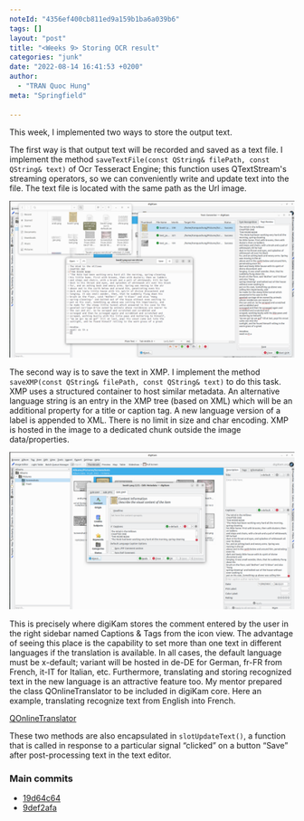 ```yaml
---
noteId: "4356ef400cb811ed9a159b1ba6a039b6"
tags: []
layout: "post"
title: "<Weeks 9> Storing OCR result"
categories: "junk"
date: "2022-08-14 16:41:53 +0200"
author:
  - "TRAN Quoc Hung"
meta: "Springfield"

---
```


This week, I implemented two ways to store the output text.

The first way is that output text will be recorded and saved as a text file. I implement the method `saveTextFile(const QString& filePath, const QString& text)` of Ocr Tesseract Engine; this function uses QTextStream's streaming operators, so we can conveniently write and update text into the file. The text file is located with the same path as the Url image.

![figure1](https://github.com/quochungtran/quochungtran.github.io/blob/master/image_blog/week9/txt_save.png?raw=true)


The second way is to save the text in XMP. I implement the method `saveXMP(const QString& filePath, const QString& text)` to do this task. XMP uses a structured container to host similar metadata. An alternative language string is an entry in the XMP tree (based on XML) which will be an additional property for a title or caption tag. A new language version of a label is appended to XML. There is no limit in size and char encoding. XMP is hosted in the image to a dedicated chunk outside the image data/properties. 


![figure1](https://github.com/quochungtran/quochungtran.github.io/blob/master/image_blog/week9/xmp.png?raw=true)


This is precisely where digiKam stores the comment entered by the user in the right sidebar named Captions & Tags from the icon view. The advantage of seeing this place is the capability to set more than one text in different languages if the translation is available. In all cases, the default language must be x-default; variant will be hosted in de-DE for German, fr-FR from French, it-IT for Italian, etc. Furthermore, translating and storing recognized text in the new language is an attractive feature too. My mentor prepared the class QOnlineTranslator to be included in digiKam core. Here an example, translating recognize text from English into French.




[QOnlineTranslator](https://github.com/crow-translate/QOnlineTranslator)


These two methods are also encapsulated in `slotUpdateText()`, a function that is called in response to a particular signal “clicked” on a button “Save” after post-processing text in the text editor.

<div style="page-break-after: always;"></div> 


### Main commits 

- [19d64c64](https://invent.kde.org/graphics/digikam/-/merge_requests/177/diffs?commit_id=19d64c645bc8800857d20802ea990799811782a8)
- [9def2afa](https://invent.kde.org/graphics/digikam/-/merge_requests/177/diffs?commit_id=9def2afaf8c04018280a6b94e829f381b217cc51)